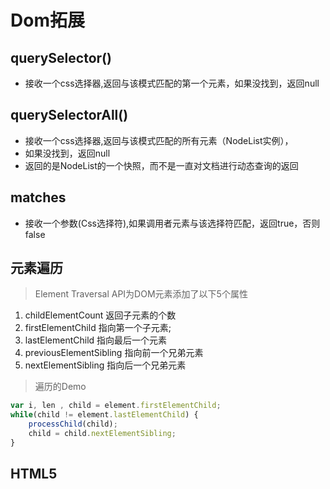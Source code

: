 # Dom拓展

## querySelector()
* 接收一个css选择器,返回与该模式匹配的第一个元素，如果没找到，返回null

## querySelectorAll()
* 接收一个css选择器,返回与该模式匹配的所有元素（NodeList实例），
* 如果没找到，返回null
* 返回的是NodeList的一个快照，而不是一直对文档进行动态查询的返回

## matches
* 接收一个参数(Css选择符),如果调用者元素与该选择符匹配，返回true，否则false

## 元素遍历
>Element Traversal API为DOM元素添加了以下5个属性
1. childElementCount 返回子元素的个数
2. firstElementChild  指向第一个子元素;
3. lastElementChild 指向最后一个元素
4. previousElementSibling 指向前一个兄弟元素
5. nextElementSibling 指向后一个兄弟元素
> 遍历的Demo
```javascript
var i, len , child = element.firstElementChild;
while(child != element.lastElementChild) {
    processChild(child);
    child = child.nextElementSibling;
}
```
## HTML5
